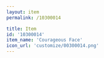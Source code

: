 ```yaml
---
layout: item
permalink: /10300014

title: Item
id: '10300014'
item_name: 'Courageous Face'
icon_url: 'customize/00300014.png'
---
```


